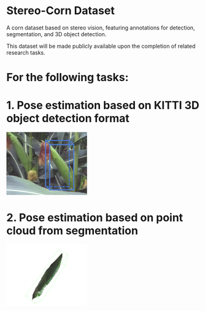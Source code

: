 # Stereo-Corn Dataset
A corn dataset based on stereo vision, featuring annotations for detection, segmentation, and 3D object detection.

This dataset will be made publicly available upon the completion of related research tasks.


# For the following tasks:
# 1. Pose estimation based on KITTI 3D object detection format
<img src="https://github.com/GYLLLLLL/Stereo-Corn/blob/main/1.png" width="210px">




# 2. Pose estimation based on point cloud from segmentation
<img src="https://github.com/GYLLLLLL/Stereo-Corn/blob/main/2.png" width="210px">


